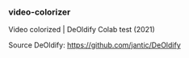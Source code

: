 ### video-colorizer
Video colorized | DeOldify Colab test (2021)

Source
DeOldify: https://github.com/jantic/DeOldify
